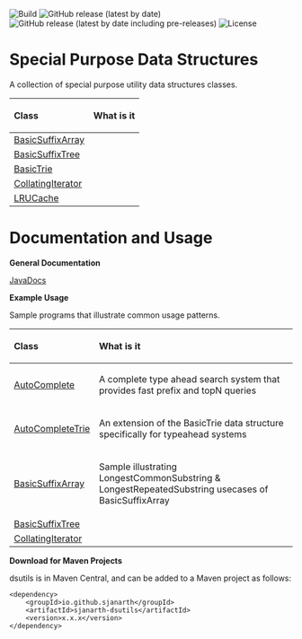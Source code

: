 ![Build](https://img.shields.io/github/workflow/status/sjanarth/dsutils/Maven%20Package)
![GitHub release (latest by date)](https://img.shields.io/github/v/release/sjanarth/dsutils)
![GitHub release (latest by date including pre-releases)](https://img.shields.io/github/v/release/sjanarth/dsutils?include_prereleases)
![License](https://img.shields.io/github/license/sjanarth/dsutils)

# Special Purpose Data Structures
A collection of special purpose utility data structures classes.

| <p align="left" valign="middle">Class</p>         | <p align="left" valign="middle">What is it</p>    | 
| ------------------------------------------------- |:-------------------------------------------------:|
| [BasicSuffixArray](https://htmlpreview.github.io/?http://raw.githubusercontent.com/sjanarth/dsutils/master/docs/com/sjanarth/dsutils/BasicSuffixArray.html)     | |
| [BasicSuffixTree](https://htmlpreview.github.io/?http://raw.githubusercontent.com/sjanarth/dsutils/master/docs/com/sjanarth/dsutils/BasicSuffixTree.html)     | |
| [BasicTrie](https://htmlpreview.github.io/?http://raw.githubusercontent.com/sjanarth/dsutils/master/docs/com/sjanarth/dsutils/BasicTrie.html)     | |
| [CollatingIterator](https://htmlpreview.github.io/?http://raw.githubusercontent.com/sjanarth/dsutils/master/docs/com/sjanarth/dsutils/CollatingIterator.html)     | |
| [LRUCache](https://htmlpreview.github.io/?http://raw.githubusercontent.com/sjanarth/dsutils/master/docs/com/sjanarth/dsutils/LRUCache.html)     | |

# Documentation and Usage
**General Documentation**

[JavaDocs](http://htmlpreview.github.io/?http://raw.githubusercontent.com/sjanarth/dsutils/master/docs/overview-summary.html)

**Example Usage** 

Sample programs that illustrate common usage patterns.

| <p align="left" valign="center">Class</p>         | <p align="left" valign="center">What is it</p>    | 
| ------------------------------------------------- |:-------------------------------------------------:|
| [AutoComplete](https://htmlpreview.github.io/?http://raw.githubusercontent.com/sjanarth/dsutils/master/docs/com/sjanarth/dsutils/samples/AutoComplete.html)     | <p align="left" valign="center">A complete type ahead search system that provides fast prefix and topN queries</p> |
| [AutoCompleteTrie](https://htmlpreview.github.io/?http://raw.githubusercontent.com/sjanarth/dsutils/master/docs/com/sjanarth/dsutils/samples/AutoCompleteTrie.html)     | <p align="left" valign="center">An extension of the BasicTrie data structure specifically for typeahead systems</p>|
| [BasicSuffixArray](https://htmlpreview.github.io/?http://raw.githubusercontent.com/sjanarth/dsutils/master/docs/com/sjanarth/dsutils/samples/BasicSuffixArray.html)     | <p align="left" valign="center">Sample illustrating LongestCommonSubstring & LongestRepeatedSubstring usecases of BasicSuffixArray</p>|
| [BasicSuffixTree](https://htmlpreview.github.io/?http://raw.githubusercontent.com/sjanarth/dsutils/master/docs/com/sjanarth/dsutils/samples/BasicSuffixTree.html)     | |
| [CollatingIterator](https://htmlpreview.github.io/?http://raw.githubusercontent.com/sjanarth/dsutils/master/docs/com/sjanarth/dsutils/samples/CollatingIterator.html)     | |

**Download for Maven Projects**

dsutils is in Maven Central, and can be added to a Maven project as follows:
```
<dependency>
    <groupId>io.github.sjanarth</groupId>
    <artifactId>sjanarth-dsutils</artifactId>
    <version>x.x.x</version>
</dependency>
```

